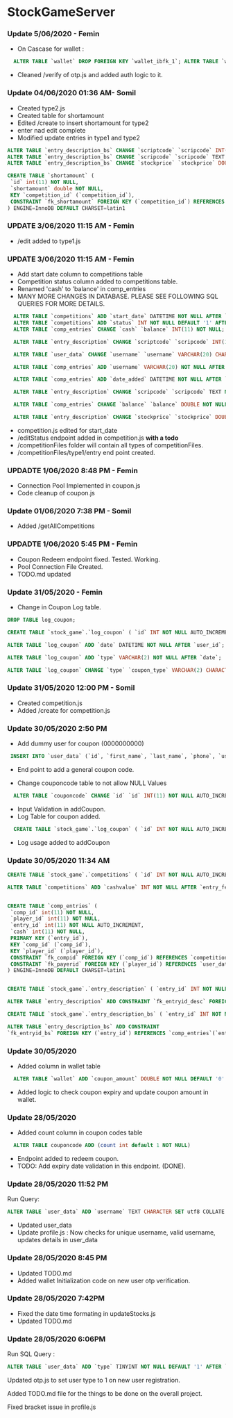 # StockGameServer

### Update 5/06/2020 - Femin
 - On Cascase for wallet :
~~~~sql
  ALTER TABLE `wallet` DROP FOREIGN KEY `wallet_ibfk_1`; ALTER TABLE `wallet` ADD CONSTRAINT `wallet_ibfk_1` FOREIGN KEY (`id`) REFERENCES `user_data`(`id`) ON DELETE CASCADE ON UPDATE RESTRICT;
~~~~
 - Cleaned /verify of otp.js and added auth logic to it.

### Update 04/06/2020 01:36 AM- Somil

- Created type2.js
- Created table for shortamount
- Edited /create to insert shortamount for type2
- enter nad edit complete
- Modified update entries in type1 and type2

~~~~sql
ALTER TABLE `entry_description_bs` CHANGE `scriptcode` `scripcode` INT(11) NOT NULL, CHANGE `price` `stockprice` INT(11) NOT NULL, CHANGE `qty` `quantity` INT(11) NOT NULL, CHANGE `netvalue` `amount` INT(11) NOT NULL;
ALTER TABLE `entry_description_bs` CHANGE `scripcode` `scripcode` TEXT NOT NULL;
ALTER TABLE `entry_description_bs` CHANGE `stockprice` `stockprice` DOUBLE NOT NULL, CHANGE `amount` `amount` DOUBLE NOT NULL;

CREATE TABLE `shortamount` (
 `id` int(11) NOT NULL,
 `shortamount` double NOT NULL,
 KEY `competition_id` (`competition_id`),
 CONSTRAINT `fk_shortamount` FOREIGN KEY (`competition_id`) REFERENCES `competitions` (`id`) ON DELETE CASCADE ON UPDATE CASCADE
) ENGINE=InnoDB DEFAULT CHARSET=latin1
~~~~

### UPDATE 3/06/2020 11:15 AM - Femin
 - /edit added to type1.js 

### UPDATE 3/06/2020 11:15 AM - Femin
 - Add start date column to competitions table
 - Competition status column added to competitions table.
 - Renamed 'cash' to 'balance' in comp_entries
 - MANY MORE CHANGES IN DATABASE. PLEASE SEE FOLLOWING SQL QUERIES FOR MORE DETAILS.
~~~~sql
  ALTER TABLE `competitions` ADD `start_date` DATETIME NOT NULL AFTER `day_added`;
  ALTER TABLE `competitions` ADD `status` INT NOT NULL DEFAULT '1' AFTER `last_day`;
  ALTER TABLE `comp_entries` CHANGE `cash` `balance` INT(11) NOT NULL;

  ALTER TABLE `entry_description` CHANGE `scriptcode` `scripcode` INT(11) NOT NULL, CHANGE `buy_price` `stockprice` INT(11) NOT NULL, CHANGE `buy_qty` `quantity` INT(11) NOT NULL, CHANGE `netvalue` `amount` INT(11) NOT NULL;

  ALTER TABLE `user_data` CHANGE `username` `username` VARCHAR(20) CHARACTER SET utf8 COLLATE utf8_general_ci NULL DEFAULT NULL;

  ALTER TABLE `comp_entries` ADD `username` VARCHAR(20) NOT NULL AFTER `player_id`;

  ALTER TABLE `comp_entries` ADD `date_added` DATETIME NOT NULL AFTER `balance`, ADD `date_edited` DATETIME NOT NULL AFTER `date_added`;

  ALTER TABLE `entry_description` CHANGE `scripcode` `scripcode` TEXT NOT NULL;

  ALTER TABLE `comp_entries` CHANGE `balance` `balance` DOUBLE NOT NULL;

  ALTER TABLE `entry_description` CHANGE `stockprice` `stockprice` DOUBLE NOT NULL, CHANGE `amount` `amount` DOUBLE NOT NULL;
~~~~
 - competition.js edited for start_date
 - /editStatus endpoint added in competition.js **with a todo**
 - /competitionFiles folder will contain all types of competitionFiles. 
 - /competitionFiles/type1/entry end point created.

### UPDADTE 1/06/2020 8:48 PM - Femin
 - Connection Pool Implemented in coupon.js
 - Code cleanup of coupon.js
  
### Update 01/06/2020 7:38 PM - Somil

- Added /getAllCompetitions

### UPDADTE 1/06/2020 5:45 PM - Femin
 - Coupon Redeem endpoint fixed. Tested. Working.
 - Pool Connection File Created.
 - TODO.md updated

### Update 31/05/2020 - Femin
 - Change in Coupon Log table.
~~~~sql
DROP TABLE log_coupon;

CREATE TABLE `stock_game`.`log_coupon` ( `id` INT NOT NULL AUTO_INCREMENT , `coupon_id` TEXT NOT NULL , `coupon_code` TEXT NOT NULL , `amount` DOUBLE NOT NULL , `log_type` TEXT NOT NULL , `phone` TEXT NOT NULL , `user_id` INT NULL , PRIMARY KEY (`id`)) ENGINE = InnoDB;

ALTER TABLE `log_coupon` ADD `date` DATETIME NOT NULL AFTER `user_id`;

ALTER TABLE `log_coupon` ADD `type` VARCHAR(2) NOT NULL AFTER `date`;

ALTER TABLE `log_coupon` CHANGE `type` `coupon_type` VARCHAR(2) CHARACTER SET utf8 COLLATE utf8_general_ci NOT NULL;
~~~~

### Update 31/05/2020 12:00 PM - Somil
- Created competition.js
- Added /create for competition.js

### Update 30/05/2020 2:50 PM
 - Add dummy user for coupon (0000000000)
~~~~sql
 INSERT INTO `user_data` (`id`, `first_name`, `last_name`, `phone`, `username`, `date_registered`, `last_login`, `last_login_ip`, `FCM_token`, `login_token`, `usr_setupdone`, `type`) VALUES (NULL, 'Coupon', 'Dummy', '0000000000', 'coupondummy', '2000-12-31 00:00:00', NULL, NULL, NULL, NULL, '0', '3');
~~~~
 - End point to add a general coupon code.

- Change couponcode table to not allow NULL Values
~~~~sql
  ALTER TABLE `couponcode` CHANGE `id` `id` INT(11) NOT NULL AUTO_INCREMENT, CHANGE `phone` `phone` VARCHAR(10) CHARACTER SET utf8 COLLATE utf8_general_ci NOT NULL, CHANGE `code` `code` TEXT CHARACTER SET utf8 COLLATE utf8_general_ci NOT NULL, CHANGE `date_added` `date_added` DATETIME NOT NULL, CHANGE `expiry_date` `expiry_date` DATETIME NOT NULL, CHANGE `amount` `amount` DOUBLE NOT NULL;
~~~~

- Input Validation in addCoupon.
- Log Table for coupon added. 
~~~~sql
  CREATE TABLE `stock_game`.`log_coupon` ( `id` INT NOT NULL AUTO_INCREMENT , `type` TEXT NOT NULL , `log` TEXT NOT NULL , PRIMARY KEY (`id`))
~~~~
- Log usage added to addCoupon

### Update 30/05/2020 11:34 AM
~~~sql
CREATE TABLE `stock_game`.`competitions` ( `id` INT NOT NULL AUTO_INCREMENT ,  `type` INT NOT NULL ,  `entry_fee` INT NOT NULL ,  `max_entry` INT NOT NULL ,  `entries_count` INT NOT NULL ,  `duration_day` INT NOT NULL ,  `day_added` DATETIME NOT NULL ,  `last_day` DATETIME NOT NULL ,    PRIMARY KEY  (`id`)) ENGINE = InnoDB;

ALTER TABLE `competitions` ADD `cashvalue` INT NOT NULL AFTER `entry_fee`;


CREATE TABLE `comp_entries` (
 `comp_id` int(11) NOT NULL,
 `player_id` int(11) NOT NULL,
 `entry_id` int(11) NOT NULL AUTO_INCREMENT,
 `cash` int(11) NOT NULL,
 PRIMARY KEY (`entry_id`),
 KEY `comp_id` (`comp_id`),
 KEY `player_id` (`player_id`),
 CONSTRAINT `fk_compid` FOREIGN KEY (`comp_id`) REFERENCES `competitions` (`id`) ON DELETE CASCADE,
 CONSTRAINT `fk_payerid` FOREIGN KEY (`player_id`) REFERENCES `user_data` (`id`) ON DELETE CASCADE ON UPDATE CASCADE
) ENGINE=InnoDB DEFAULT CHARSET=latin1


CREATE TABLE `stock_game`.`entry_description` ( `entry_id` INT NOT NULL , `scriptcode` INT NOT NULL , `buy_price` INT NOT NULL , `buy_qty` INT NOT NULL , `netvalue` INT NOT NULL ) ENGINE = InnoDB;

ALTER TABLE `entry_description` ADD CONSTRAINT `fk_entryid_desc` FOREIGN KEY (`entry_id`) REFERENCES `comp_entries`(`entry_id`) ON DELETE CASCADE ON UPDATE CASCADE;

CREATE TABLE `stock_game`.`entry_description_bs` ( `entry_id` INT NOT NULL , `scriptcode` INT NOT NULL , `buy_price` INT NOT NULL , `buy_qty` INT NOT NULL , `netvalue` INT NOT NULL, `buy_or_sell` TINYINT NOT NULL ) ENGINE = InnoDB;

ALTER TABLE `entry_description_bs` ADD CONSTRAINT 
`fk_entryid_bs` FOREIGN KEY (`entry_id`) REFERENCES `comp_entries`(`entry_id`) ON DELETE CASCADE ON UPDATE CASCADE;
~~~

### Update 30/05/2020
 - Added column in wallet table
~~~~sql
  ALTER TABLE `wallet` ADD `coupon_amount` DOUBLE NOT NULL DEFAULT '0' AFTER `money_played`;
~~~~

 - Added logic to check coupon expiry and update coupon amount in wallet.

### Update 28/05/2020 
  - Added count column in coupon codes table
  ~~~~sql
    ALTER TABLE couponcode ADD (count int default 1 NOT NULL)
  ~~~~

  - Endpoint added to redeem coupon.
  - TODO: Add expiry date validation in this endpoint. (DONE).

### Update 28/05/2020 11:52 PM

Run Query:
~~~sql
ALTER TABLE `user_data` ADD `username` TEXT CHARACTER SET utf8 COLLATE utf8_general_ci NULL AFTER `phone`;
~~~
- Updated user_data
- Update profile.js : Now checks for unique username, valid username, updates details in user_data

### Update 28/05/2020 8:45 PM
- Updated TODO.md
- Added wallet Initialization code on new user otp verification.


### Update 28/05/2020 7:42PM
 - Fixed the date time formating in updateStocks.js 
 - Updated TODO.md

### Update 28/05/2020 6:06PM 

Run SQL Query : 
~~~~sql
ALTER TABLE `user_data` ADD `type` TINYINT NOT NULL DEFAULT '1' AFTER `usr_setupdone`;
~~~~

Updated otp.js to set user type to 1 on new user registration.

Added TODO.md file for the things to be done on the overall project.

Fixed bracket issue in profile.js


